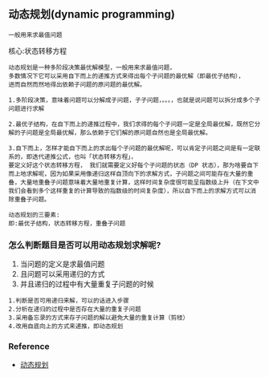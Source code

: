 ## 动态规划(dynamic programming)

```text
一般用来求最值问题
```

核心:状态转移方程
```text
动态规划是一种多阶段决策最优解模型，一般用来求最值问题，
多数情况下它可以采用自下而上的递推方式来得出每个子问题的最优解（即最优子结构），
进而自然而然地得出依赖子问题的原问题的最优解。

1.多阶段决策，意味着问题可以分解成子问题，子子问题，。。。，也就是说问题可以拆分成多个子问题进行求解

2.最优子结构，在自下而上的递推过程中，我们求得的每个子问题一定是全局最优解，既然它分解的子问题是全局最优解，那么依赖于它们解的原问题自然也是全局最优解。

3.自下而上，怎样才能自下而上的求出每个子问题的最优解呢，可以肯定子问题之间是有一定联系的，即迭代递推公式，也叫「状态转移方程」，
要定义好这个状态转移方程， 我们就需要定义好每个子问题的状态（DP 状态），那为啥要自下而上地求解呢，因为如果采用像递归这样自顶向下的求解方式，子问题之间可能存在大量的重叠，大量地重叠子问题意味着大量地重复计算，这样时间复杂度很可能呈指数级上升（在下文中我们会看到多个这样重复的计算导致的指数级的时间复杂度），所以自下而上的求解方式可以消除重叠子问题。

动态规划的三要素:
即:最优子结构，状态转移方程，重叠子问题
```

### 怎么判断题目是否可以用动态规划求解呢?

1. 当问题的定义是求最值问题
2. 且问题可以采用递归的方式
3. 并且递归的过程中有大量重复子问题的时候

```text
1.判断是否可用递归来解，可以的话进入步骤
2.分析在递归的过程中是否存在大量的重复子问题
3.采用备忘录的方式来存子问题的解以避免大量的重复计算（剪枝）
4.改用自底向上的方式来递推，即动态规划
```

### Reference

* [动态规划](https://www.cxyxiaowu.com/8536.html)
